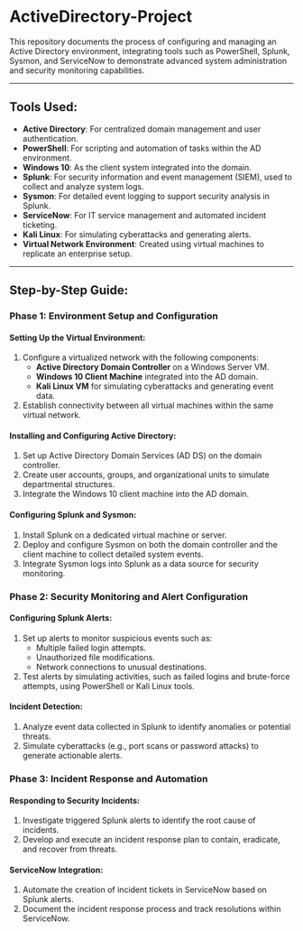 # ActiveDirectory-Project
This repository documents the process of configuring and managing an Active Directory environment, integrating tools such as PowerShell, Splunk, Sysmon, and ServiceNow to demonstrate advanced system administration and security monitoring capabilities.

---

## Tools Used:
- **Active Directory**: For centralized domain management and user authentication.
- **PowerShell**: For scripting and automation of tasks within the AD environment.
- **Windows 10**: As the client system integrated into the domain.
- **Splunk**: For security information and event management (SIEM), used to collect and analyze system logs.
- **Sysmon**: For detailed event logging to support security analysis in Splunk.
- **ServiceNow**: For IT service management and automated incident ticketing.
- **Kali Linux**: For simulating cyberattacks and generating alerts.
- **Virtual Network Environment**: Created using virtual machines to replicate an enterprise setup.

---

## Step-by-Step Guide:

### Phase 1: Environment Setup and Configuration

#### Setting Up the Virtual Environment:
1. Configure a virtualized network with the following components:
   - **Active Directory Domain Controller** on a Windows Server VM.
   - **Windows 10 Client Machine** integrated into the AD domain.
   - **Kali Linux VM** for simulating cyberattacks and generating event data.
2. Establish connectivity between all virtual machines within the same virtual network.

#### Installing and Configuring Active Directory:
1. Set up Active Directory Domain Services (AD DS) on the domain controller.
2. Create user accounts, groups, and organizational units to simulate departmental structures.
3. Integrate the Windows 10 client machine into the AD domain.

#### Configuring Splunk and Sysmon:
1. Install Splunk on a dedicated virtual machine or server.
2. Deploy and configure Sysmon on both the domain controller and the client machine to collect detailed system events.
3. Integrate Sysmon logs into Splunk as a data source for security monitoring.

### Phase 2: Security Monitoring and Alert Configuration

#### Configuring Splunk Alerts:
1. Set up alerts to monitor suspicious events such as:
   - Multiple failed login attempts.
   - Unauthorized file modifications.
   - Network connections to unusual destinations.
2. Test alerts by simulating activities, such as failed logins and brute-force attempts, using PowerShell or Kali Linux tools.

#### Incident Detection:
1. Analyze event data collected in Splunk to identify anomalies or potential threats.
2. Simulate cyberattacks (e.g., port scans or password attacks) to generate actionable alerts.

### Phase 3: Incident Response and Automation

#### Responding to Security Incidents:
1. Investigate triggered Splunk alerts to identify the root cause of incidents.
2. Develop and execute an incident response plan to contain, eradicate, and recover from threats.

#### ServiceNow Integration:
1. Automate the creation of incident tickets in ServiceNow based on Splunk alerts.
2. Document the incident response process and track resolutions within ServiceNow.

